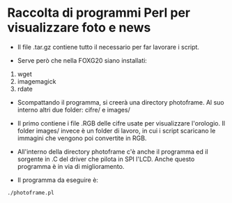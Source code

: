 # Raccolta di programmi Perl per visualizzare foto e news #

  * Il file .tar.gz contiene tutto il necessario per far lavorare i script.

  * Serve però che nella FOXG20 siano installati:
  1. wget
  1. imagemagick
  1. rdate

  * Scompattando il programma, si creerà una directory photoframe. Al suo interno altri due folder: cifre/ e images/

  * Il primo contiene i file .RGB delle cifre usate per visualizzare l'orologio. Il folder images/ invece è un folder di lavoro, in cui i script scaricano le immagini che vengono poi convertite in RGB.

  * All'interno della directory photoframe c'è anche il programma ed il sorgente in .C del driver che pilota in SPI l'LCD. Anche questo programma è in via di miglioramento.

  * Il programma da eseguire è:
```
./photoframe.pl
```